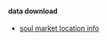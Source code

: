 #### data download 
- [soul market location info](https://www.data.go.kr/data/15012005/fileData.do) 